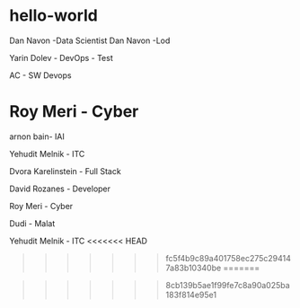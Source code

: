 # hello-world


Dan Navon -Data Scientist
Dan Navon -Lod

Yarin Dolev - DevOps - Test

AC - SW Devops

Roy Meri - Cyber
=======

arnon bain- IAI



Yehudit Melnik - ITC



Dvora Karelinstein - Full Stack

David Rozanes - Developer

Roy Meri - Cyber

Dudi - Malat

Yehudit Melnik - ITC
<<<<<<< HEAD
>>>>>>> fc5f4b9c89a401758ec275c294147a83b10340be
=======

>>>>>>> 8cb139b5ae1f99fe7c8a90a025ba183f814e95e1
